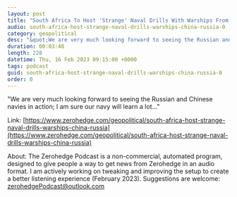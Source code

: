```yaml
---
layout: post
title: "South Africa To Host 'Strange' Naval Drills With Warships From China, Russia"
audio: south-africa-host-strange-naval-drills-warships-china-russia-0
category: geopolitical
desc: "&quot;We are very much looking forward to seeing the Russian and Chinese navies in action; I am sure our navy will learn a lot...&quot;"
duration: 00:03:48
length: 228
datetime: Thu, 16 Feb 2023 09:15:00 +0000
tags: podcast
guid: south-africa-host-strange-naval-drills-warships-china-russia-0
order: 0
---
```

&quot;We are very much looking forward to seeing the Russian and Chinese navies in action; I am sure our navy will learn a lot...&quot;

Link: [https://www.zerohedge.com/geopolitical/south-africa-host-strange-naval-drills-warships-china-russia](https://www.zerohedge.com/geopolitical/south-africa-host-strange-naval-drills-warships-china-russia)

About: The Zerohedge Podcast is a non-commercial, automated program, designed to give people a way to get news from Zerohedge in an audio format.  I am actively working on tweaking and improving the setup to create a better listening experience (February 2023).  Suggestions are welcome: [zerohedgePodcast@outlook.com](mailto:zerohedgePodcast@outlook.com)